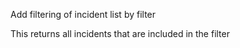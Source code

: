 Add filtering of incident list by filter

This returns all incidents that are included in the filter